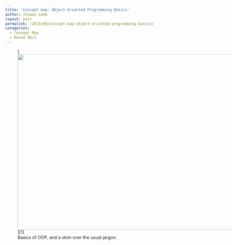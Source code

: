 ```yaml
---
title: 'Concept map: Object-Oriented Programming Basics'
author: Jinwoo Leem
layout: post
permalink: /2013/08/concept-map-object-oriented-programming-basics/
categories:
  - Concept Map
  - Round 06/1
---
```

<figure id="attachment_3953" style="width: 707px;" class="wp-caption alignnone">[<img class=" wp-image-3953" alt="" src="http://teaching.software-carpentry.org/wp-content/uploads/2013/08/OOP-1024x817.jpeg" width="707" height="564" />][1]<figcaption class="wp-caption-text">Basics of OOP, and a skim over the usual jargon.</figcaption></figure>

 [1]: http://teaching.software-carpentry.org/wp-content/uploads/2013/08/OOP.jpeg